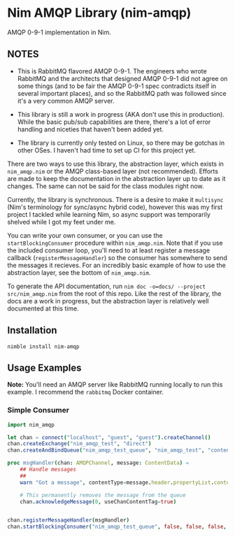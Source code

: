 # Nim AMQP Library (nim-amqp)
AMQP 0-9-1 implementation in Nim.  

## NOTES
* This is RabbitMQ flavored AMQP 0-9-1.  The engineers who wrote RabbitMQ and the architects that designed AMQP 0-9-1 did not agree on some things (and to be fair the AMQP 0-9-1 spec contradicts itself in several important places), and so the RabbitMQ path was followed since it's a very common AMQP server.

* This library is still a work in progress (AKA don't use this in production).  While the basic pub/sub capabilities are there, there's a lot of error handling and niceties that haven't been added yet.
* The library is currently only tested on Linux, so there may be gotchas in other OSes. I haven't had time to set up CI for this project yet.
 
There are two ways to use this library, the abstraction layer, which exists in `nim_amqp.nim` or the AMQP class-based layer (not recommended).  Efforts are made to keep the documentation in the abstraction layer up to date as it changes.  The same can not be said for the class modules right now.

Currently, the library is synchronous.  There is a desire to make it `multisync` (Nim's terminology for sync/async hybrid code), however this was my first project I tackled while learning Nim, so async support was temporarily shelved while I got my feet under me.

You can write your own consumer, or you can use the `startBlockingConsumer` procedure within `nim_amqp.nim`.  Note that if you use the included consumer loop, you'll need to at least register a message callback (`registerMessageHandler`) so the consumer has somewhere to send the messages it recieves.  For an incredibly basic example of how to use the abstraction layer, see the bottom of `nim_amqp.nim`.

To generate the API documentation, run `nim doc -o=docs/ --project src/nim_amqp.nim` from the root of this repo. Like the rest of the library, the docs are a work in progress, but the abstraction layer is relatively well documented at this time.

## Installation
```
nimble install nim-amqp
```

## Usage Examples
**Note:** You'll need an AMQP server like RabbitMQ running locally to run this example. I recommend the `rabbitmq` Docker container.

### Simple Consumer
```nim
import nim_amqp

let chan = connect("localhost", "guest", "guest").createChannel()
chan.createExchange("nim_amqp_test", "direct")
chan.createAndBindQueue("nim_amqp_test_queue", "nim_amqp_test", "content-test")

proc msgHandler(chan: AMQPChannel, message: ContentData) =
    ## Handle messages
    ##
    warn "Got a message", contentType=message.header.propertyList.contentType, body=message.body.readAll()

    # This permanently removes the message from the queue
    chan.acknowledgeMessage(0, useChanContentTag=true)


chan.registerMessageHandler(msgHandler)
chan.startBlockingConsumer("nim_amqp_test_queue", false, false, false, false)
```